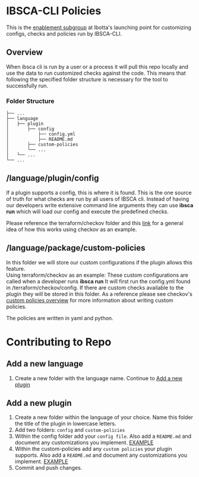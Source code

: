 # IBSCA-CLI Policies

This is the [enablement subgroup](https://ibotta.atlassian.net/wiki/spaces/TT/pages/453738711/Enablement+Subgroup) at Ibotta's launching point for customizing configs, checks and policies run by IBSCA-CLI.


## Overview
When ibsca cli is run by a user or a process it will pull this repo locally and use the data to run customized checks against the code.  This means that following the specified folder structure is necessary for the tool to successfully run.

### Folder Structure
    ├── ...
    ├── language                  	 
    │   ├── plugin              	
    │   	├── config              
	│   		├── config.yml      
	│   		├── README.md       
    │   	├── custom-policies  
    │   	└── ...           
    │   └── ...                 
    └── ...


## /language/plugin/config
If a plugin supports a config, this is where it is found.  This is the one source of truth for what checks are run by all users of IBSCA cli.   Instead of having our developers write extensive command line arguments they can use **ibsca run** which will load our config and execute the predefined checks.

Please reference the terraform/checkov folder and this [link](https://bridgecrew.io/blog/checkov-config-file-repeatably-support-multiple-environments/) for a general idea of how this works using checkov as an example.

## /language/package/custom-policies
In this folder we will store our custom configurations if the plugin allows this feature.  
Using terraform/checkov as an example:  These custom configurations are called when a developer runs **ibsca run**  It will first run the config.yml found in /terraform/checkov/config.  If there are custom checks available to the plugin they will be stored in this folder.  As a reference please see checkov's [custom policies overview](https://www.checkov.io/2.Basics/CLI%20Command%20Reference.html#) for more information about writing custom policies.
 
The policies are written in yaml and python.

# Contributing to Repo
## Add a new language
1. Create a new folder with the language name.  Continue to [Add a new plugin](#add-a-new-plugin)
## Add a new plugin
1. Create a new folder within the language of your choice.  Name this folder the title of the plugin in lowercase letters.
2. Add two folders: `config` and `custom-policies`
3. Within the config folder add your `config file`.  Also add a `README.md` and document any customizations you implement.  [EXAMPLE](https://github.com/ibotta/custom-checks/terraform/checkov/config)
4. Within the custom-policies add any `custom policies` your plugin supports.  Also add a `README.md` and document any customizations you implement. [EXAMPLE](https://github.com/ibotta/custom-checks/terraform/checkov/custom-policies)
5. Commit and push changes.



